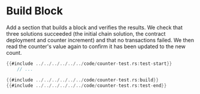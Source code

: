 # Build Block

Add a section that builds a block and verifies the results. We check that three solutions succeeded (the initial chain solution, the contract deployment and counter increment) and that no transactions failed. We then read the counter's value again to confirm it has been updated to the new count.
```rust
{{#include ../../../../../../code/counter-test.rs:test-start}}
    // ...

{{#include ../../../../../../code/counter-test.rs:build}}
{{#include ../../../../../../code/counter-test.rs:test-end}}
```